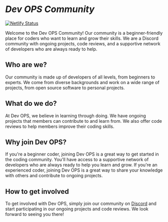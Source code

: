 # ***Dev OPS Community***

[![Netlify Status](https://api.netlify.com/api/v1/badges/ab4be93e-f2f5-40b3-857d-09adcc09306a/deploy-status)](https://app.netlify.com/sites/devopsdiscord/deploys)

Welcome to the Dev OPS Community! Our community is a beginner-friendly place for coders who want to learn and grow their skills. We are a Discord community with ongoing projects, code reviews, and a supportive network of developers who are always ready to help.

## Who are we?

Our community is made up of developers of all levels, from beginners to experts. We come from diverse backgrounds and work on a wide range of projects, from open source software to personal projects.

## What do we do?

At Dev OPS, we believe in learning through doing. We have ongoing projects that members can contribute to and learn from. We also offer code reviews to help members improve their coding skills.

## Why join Dev OPS?

If you're a beginner coder, joining Dev OPS is a great way to get started in the coding community. You'll have access to a supportive network of developers who are always ready to help you learn and grow. If you're an experienced coder, joining Dev OPS is a great way to share your knowledge with others and contribute to ongoing projects.

## How to get involved

To get involved with Dev OPS, simply join our community on [Discord](https://discord.gg/zdbJkaRG) and start participating in our ongoing projects and code reviews. We look forward to seeing you there!
